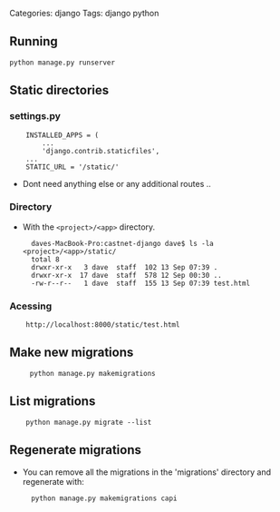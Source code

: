 Categories: django
Tags: django
	  python

## Running

	python manage.py runserver


## Static directories

### settings.py

		INSTALLED_APPS = (
			...
		    'django.contrib.staticfiles',
		...		
		STATIC_URL = '/static/'

- Dont need anything else or any additional routes ..


### Directory

- With the `<project>/<app>` 
directory.

		daves-MacBook-Pro:castnet-django dave$ ls -la <project>/<app>/static/
		total 8
		drwxr-xr-x   3 dave  staff  102 13 Sep 07:39 .
		drwxr-xr-x  17 dave  staff  578 12 Sep 00:30 ..
		-rw-r--r--   1 dave  staff  155 13 Sep 07:39 test.html

### Acessing

		http://localhost:8000/static/test.html

## Make new migrations

		 python manage.py makemigrations

## List migrations

		python manage.py migrate --list

## Regenerate migrations

- You can remove all the migrations in the 'migrations' directory and regenerate with:

		python manage.py makemigrations capi

